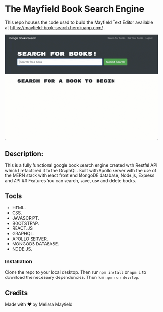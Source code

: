 # The Mayfield Book Search Engine
This repo houses the code used to build the Mayfield Text Editor available at https://mayfield-book-search.herokuapp.com/ .

![Mayfield-Book-Search](./client/public/images/book-search.gif)

## Description:
This is a fully functional google book search engine created with Restful API which I refactored it to the GraphQL. Built with Apollo server with the use of the MERN stack with react front end MongoDB database, Node.js, Express and API  ## Features
You can search, save, use and delete books.


## Tools
-  HTML.
-  CSS.
-  JAVASCRIPT.
-  BOOTSTRAP.
-  REACT.JS.
-  GRAPHQL.
-  APOLLO SERVER.
-  MONGODB DATABASE.
-  NODE.JS.

### Installation
Clone the repo to your local desktop. Then run `npm install` or `npm i` to download the necessary dependencies. Then run `npm run develop`.

## Credits

Made with ❤️ by Melissa Mayfield



